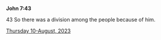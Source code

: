 **John 7:43**

43 So there was a division among the people because of him.

[Thursday 10-August, 2023](https://getbible.life/kjv/John/7/43)
